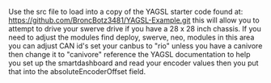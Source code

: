 Use the src file to load into a copy of the YAGSL starter code found at:
https://github.com/BroncBotz3481/YAGSL-Example.git
this will allow you to attempt to drive your swerve drive if you have a 28 x 28 inch chassis.
If you need to adjust the modules find deploy,  swerve,  neo,   modules in this area you can adjust CAN id's set your canbus to "rio" unless you have a canivore then change it to "canivore" reference the YAGSL documentation to help you set up the smartdashboard and read your encoder values then you put that into the absoluteEncoderOffset field.
